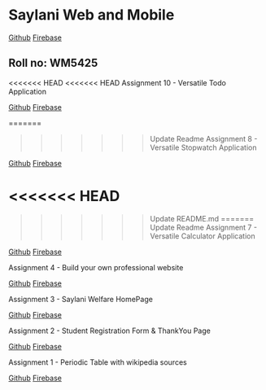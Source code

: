 # Saylani Web and Mobile

[Github](https://moazzamgodil.github.io/saylaniwebandmobile/)
[Firebase](https://moazzamwebmobile.web.app/)

## Roll no: WM5425

<<<<<<< HEAD
<<<<<<< HEAD
Assignment 10 - Versatile Todo Application

[Github](https://moazzamgodil.github.io/saylaniwebandmobile/Assignment10/index.html)
[Firebase](https://moazzamwebmobile.web.app/Assignment10/index.html)

=======
>>>>>>> Update Readme
Assignment 8 - Versatile Stopwatch Application

[Github](https://moazzamgodil.github.io/saylaniwebandmobile/Assignment8/index.html)
[Firebase](https://moazzamwebmobile.web.app/Assignment8/index.html)

<<<<<<< HEAD
=======
>>>>>>> Update README.md
=======
>>>>>>> Update Readme
Assignment 7 - Versatile Calculator Application

[Github](https://moazzamgodil.github.io/saylaniwebandmobile/Assignment7/index.html)
[Firebase](https://moazzamwebmobile.web.app/Assignment7/index.html)

Assignment 4 - Build your own professional website

[Github](https://moazzamgodil.github.io/saylaniwebandmobile/Assignment4/index.html)
[Firebase](https://moazzamwebmobile.web.app/Assignment4/index.html)

Assignment 3 - Saylani Welfare HomePage

[Github](https://moazzamgodil.github.io/saylaniwebandmobile/Assignment3/index.html)
[Firebase](https://moazzamwebmobile.web.app/Assignment3/index.html)

Assignment 2 - Student Registration Form & ThankYou Page

[Github](https://moazzamgodil.github.io/saylaniwebandmobile/Assignment2/index.html)
[Firebase](https://moazzamwebmobile.web.app/Assignment2/index.html)

Assignment 1 - Periodic Table with wikipedia sources

[Github](https://moazzamgodil.github.io/saylaniwebandmobile/Assignment1/index.html)
[Firebase](https://moazzamwebmobile.web.app/Assignment1/index.html)
